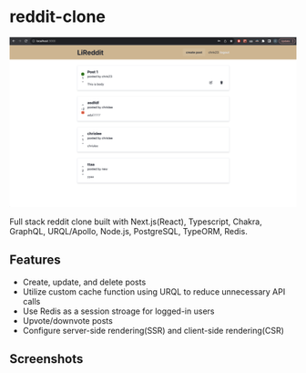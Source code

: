 # reddit-clone

![Main Page](https://github.com/pachopa/reddit-clone/blob/master/screenshots/Ladning%20Page.png)

Full stack reddit clone built with Next.js(React), Typescript, Chakra, GraphQL, URQL/Apollo, Node.js, PostgreSQL, TypeORM, Redis.

## Features
- Create, update, and delete posts 
- Utilize custom cache function using URQL to reduce unnecessary API calls
- Use Redis as a session stroage for logged-in users
- Upvote/downvote posts
- Configure server-side rendering(SSR) and client-side rendering(CSR)

## Screenshots
